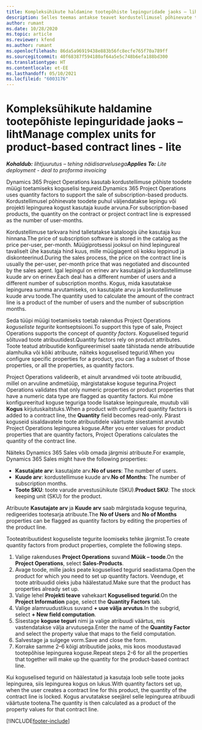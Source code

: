 ```yaml
---
title: Kompleksühikute haldamine tootepõhiste lepinguridade jaoks – liht
description: Selles teemas antakse teavet kordustellimusel põhinevate toodete müügi toetamise kohta.
author: rumant
ms.date: 10/28/2020
ms.topic: article
ms.reviewer: kfend
ms.author: rumant
ms.openlocfilehash: 86da5a96919438e883b56fc8ecfe765f70a789ff
ms.sourcegitcommit: 40f68387f594180af64a5e5c748b6efa188bd300
ms.translationtype: HT
ms.contentlocale: et-EE
ms.lasthandoff: 05/10/2021
ms.locfileid: "6003176"
---
```

# <a name="manage-complex-units-for-product-based-contract-lines---lite"></a><span data-ttu-id="15903-103">Kompleksühikute haldamine tootepõhiste lepinguridade jaoks – liht</span><span class="sxs-lookup"><span data-stu-id="15903-103">Manage complex units for product-based contract lines - lite</span></span>

<span data-ttu-id="15903-104">_**Kohaldub:** lihtjuurutus – tehing näidisarvelusega_</span><span class="sxs-lookup"><span data-stu-id="15903-104">_**Applies To:** Lite deployment - deal to proforma invoicing_</span></span>

<span data-ttu-id="15903-105">Dynamics 365 Project Operations kasutab kordustellimuse põhiste toodete müügi toetamiseks koguselisi tegureid.</span><span class="sxs-lookup"><span data-stu-id="15903-105">Dynamics 365 Project Operations uses quantity factors to support the sale of subscription-based products.</span></span> <span data-ttu-id="15903-106">Kordustellimusel põhinevate toodete puhul väljendatakse lepingu või projekti lepingurea kogust kasutaja kuude arvuna.</span><span class="sxs-lookup"><span data-stu-id="15903-106">For subscription-based products, the quantity on the contract or project contract line is expressed as the number of user-months.</span></span>

<span data-ttu-id="15903-107">Kordustellimuse tarkvara hind talletatakse kataloogis ühe kasutaja kuu hinnana.</span><span class="sxs-lookup"><span data-stu-id="15903-107">The price of subscription software is stored in the catalog as the price per-user, per-month.</span></span> <span data-ttu-id="15903-108">Müügiprotsessi jooksul on hind lepingureal tavaliselt ühe kasutaja hind kuus, mille müügiagent oli kokku leppinud ja diskonteerinud.</span><span class="sxs-lookup"><span data-stu-id="15903-108">During the sales process, the price on the contract line is usually the per-user, per-month price that was negotiated and discounted by the sales agent.</span></span> <span data-ttu-id="15903-109">Igal lepingul on erinev arv kasutajaid ja kordustellimuse kuude arv on erinev.</span><span class="sxs-lookup"><span data-stu-id="15903-109">Each deal has a different number of users and a different number of subscription months.</span></span> <span data-ttu-id="15903-110">Kogus, mida kasutatakse lepingurea summa arvutamiseks, on kasutajate arvu ja kordustellimuse kuude arvu toode.</span><span class="sxs-lookup"><span data-stu-id="15903-110">The quantity used to calculate the amount of the contract line is a product of the number of users and the number of subscription months.</span></span>

<span data-ttu-id="15903-111">Seda tüüpi müügi toetamiseks toetab rakendus Project Operations *koguseliste tegurite* kontseptsiooni.</span><span class="sxs-lookup"><span data-stu-id="15903-111">To support this type of sale, Project Operations supports the concept of *quantity factors*.</span></span> <span data-ttu-id="15903-112">Koguselised tegurid sõltuvad toote atribuutidest.</span><span class="sxs-lookup"><span data-stu-id="15903-112">Quantity factors rely on product attributes.</span></span> <span data-ttu-id="15903-113">Toote teatud atribuutide konfigureerimisel saate tähistada nende atribuutide alamhulka või kõiki atribuute, näiteks koguselised tegurid.</span><span class="sxs-lookup"><span data-stu-id="15903-113">When you configure specific properties for a product, you can flag a subset of those properties, or all the properties, as quantity factors.</span></span>

<span data-ttu-id="15903-114">Project Operations valideerib, et ainult arvandmed või toote atribuudid, millel on arvuline andmetüüp, märgistatakse koguse tegurina.</span><span class="sxs-lookup"><span data-stu-id="15903-114">Project Operations validates that only numeric properties or product properties that have a numeric data type are flagged as quantity factors.</span></span> <span data-ttu-id="15903-115">Kui mõne konfigureeritud koguse teguriga toode lisatakse lepingureale, muutub väli **Kogus** kirjutuskaitstuks.</span><span class="sxs-lookup"><span data-stu-id="15903-115">When a product with configured quantity factors is added to a contract line, the **Quantity** field  becomes read-only.</span></span> <span data-ttu-id="15903-116">Pärast koguseid sisaldavatele toote atribuutidele väärtuste sisestamist arvutab Project Operations lepingurea koguse.</span><span class="sxs-lookup"><span data-stu-id="15903-116">After you enter values for product properties that are quantity factors, Project Operations calculates the quantity of the contract line.</span></span>

<span data-ttu-id="15903-117">Näiteks Dynamics 365 Sales võib omada järgmisi atribuute.</span><span class="sxs-lookup"><span data-stu-id="15903-117">For example, Dynamics 365 Sales might have the following properties:</span></span>

- <span data-ttu-id="15903-118">**Kasutajate arv**: kasutajate arv.</span><span class="sxs-lookup"><span data-stu-id="15903-118">**No of users**: The number of users.</span></span>
- <span data-ttu-id="15903-119">**Kuude arv**: kordustellimuse kuude arv.</span><span class="sxs-lookup"><span data-stu-id="15903-119">**No of Months**: The number of subscription months.</span></span>
- <span data-ttu-id="15903-120">**Toote SKU**: toote varude arvestusühikute (SKU).</span><span class="sxs-lookup"><span data-stu-id="15903-120">**Product SKU**: The stock keeping unit (SKU) for the product.</span></span>

<span data-ttu-id="15903-121">Atribuute **Kasutajate arv** ja **Kuude arv** saab märgistada koguse tegurina, redigeerides tootesarja atribuute.</span><span class="sxs-lookup"><span data-stu-id="15903-121">The **No of Users** and **No of Months** properties can be flagged as quantity factors by editing the properties of the product line.</span></span>

<span data-ttu-id="15903-122">Tooteatribuutidest koguseliste tegurite loomiseks tehke järgmist.</span><span class="sxs-lookup"><span data-stu-id="15903-122">To create quantity factors from product properties, complete the following steps.</span></span>

1. <span data-ttu-id="15903-123">Valige rakenduses **Project Operations** suvand **Müük – toode**.</span><span class="sxs-lookup"><span data-stu-id="15903-123">On the **Project Operations**, select **Sales-Products**.</span></span>
2. <span data-ttu-id="15903-124">Avage toode, mille jaoks peate koguselised tegurid seadistama.</span><span class="sxs-lookup"><span data-stu-id="15903-124">Open the product for which you need to set up quantity factors.</span></span> <span data-ttu-id="15903-125">Veenduge, et toote atribuudid oleks juba häälestatud.</span><span class="sxs-lookup"><span data-stu-id="15903-125">Make sure that the product has properties already set up.</span></span>
3. <span data-ttu-id="15903-126">Valige lehel **Projekti teave** vahekaart **Koguselised tegurid**.</span><span class="sxs-lookup"><span data-stu-id="15903-126">On the **Project Information** page, select the **Quantity Factors** tab.</span></span>
4. <span data-ttu-id="15903-127">Valige alamruudustikus suvand **+ uue välja arvutus**.</span><span class="sxs-lookup"><span data-stu-id="15903-127">In the subgrid, select **+ New field computation**.</span></span>
5. <span data-ttu-id="15903-128">Sisestage **koguse teguri** nimi ja valige atribuudi väärtus, mis vastendatakse välja arvutusega.</span><span class="sxs-lookup"><span data-stu-id="15903-128">Enter the name of the **Quantity Factor** and select the property value that maps to the field computation.</span></span>
6. <span data-ttu-id="15903-129">Salvestage ja sulgege vorm.</span><span class="sxs-lookup"><span data-stu-id="15903-129">Save and close the form.</span></span>
7. <span data-ttu-id="15903-130">Korrake samme 2–6 kõigi atribuutide jaoks, mis koos moodustavad tootepõhise lepingurea koguse.</span><span class="sxs-lookup"><span data-stu-id="15903-130">Repeat steps 2-6 for all the properties that together will make up the quantity for the product-based contract line.</span></span>

<span data-ttu-id="15903-131">Kui koguselised tegurid on häälestatud ja kasutaja loob selle toote jaoks lepingurea, siis lepingurea kogus on lukus.</span><span class="sxs-lookup"><span data-stu-id="15903-131">With quantity factors set up, when the user creates a contract line for this product, the quantity of the contract line is locked.</span></span> <span data-ttu-id="15903-132">Kogus arvutatakse seejärel selle lepingurea atribuudi väärtuste tootena.</span><span class="sxs-lookup"><span data-stu-id="15903-132">The quantity is then calculated as a product of the property values for that contract line.</span></span>


[!INCLUDE[footer-include](../../includes/footer-banner.md)]